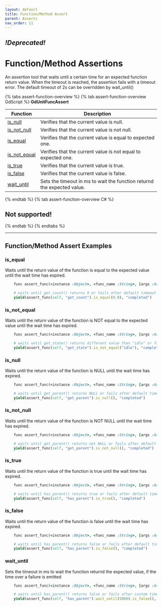 ```yaml
---
layout: default
title: Function/Method Assert
parent: Asserts
nav_order: 11
---
```


## ***!Deprecated!***

# Function/Method Assertions

An assertion tool that waits until a certain time for an expected function return value. When the timeout is reached, the assertion fails with a timeout error. The default timeout of 2s can be overridden by wait_until(<time in ms>)

{% tabs assert-function-overview %}
{% tab assert-function-overview GdScript %}
**GdUnitFuncAssert**<br>

|Function|Description|
|--- | --- |
|[is_null](/gdUnit3/asserts/assert-function/#is_null) | Verifies that the current value is null.|
|[is_not_null](/gdUnit3/asserts/assert-function/#is_not_null) | Verifies that the current value is not null.|
|[is_equal](/gdUnit3/asserts/assert-function/#is_equal) | Verifies that the current value is equal to expected one.|
|[is_not_equal](/gdUnit3/asserts/assert-function/#is_not_equal) | Verifies that the current value is not equal to expected one.|
|[is_true](/gdUnit3/asserts/assert-function/#is_true) | Verifies that the current value is true.|
|[is_false](/gdUnit3/asserts/assert-function/#is_false) | Verifies that the current value is false.|
|[wait_until](/gdUnit3/asserts/assert-function/#wait_until) | Sets the timeout in ms to wait the function returnd the expected value.|
{% endtab %}
{% tab assert-function-overview C# %}
## Not supported!
{% endtab %}
{% endtabs %}

---
## Function/Method Assert Examples


### is_equal
Waits until the return value of the function is equal to the expected value until the wait time has expired.
```ruby
    func assert_func(<instance :Object>, <func_name :String>, [args :Array]).is_equal(<expected>) -> GdUnitAssert
```
```ruby
    # waits until get_count() returns 9 or fails after default timeout of 2s
    yield(assert_func(self, "get_count").is_equal(9.0), "completed")
```


### is_not_equal
Waits until the return value of the function is NOT equal to the expected value until the wait time has expired.
```ruby
    func assert_func(<instance :Object>, <func_name :String>, [args :Array]).is_not_equal(<expected>) -> GdUnitAssert
```
```ruby
    # waits until get_state() returns different value than "idle" or fails after default timeout of 2s
    yield(assert_func(self, "get_state").is_not_equal("idle"), "completed")
```


### is_null
Waits until the return value of the function is NULL until the wait time has expired.
```ruby
    func assert_func(<instance :Object>, <func_name :String>, [args :Array]).is_null() -> GdUnitAssert
```
```ruby
    # waits until get_parent() returns NULL or fails after default timeout of 2s
    yield(assert_func(self, "get_parent").is_null(), "completed")
```


### is_not_null
Waits until the return value of the function is NOT NULL until the wait time has expired.
```ruby
    func assert_func(<instance :Object>, <func_name :String>, [args :Array]).is_not_null() -> GdUnitAssert
```
```ruby
    # waits until get_parent() returns not NULL or fails after default timeout of 2s
    yield(assert_func(self, "get_parent").is_not_null(), "completed")
```


### is_true
Waits until the return value of the function is true until the wait time has expired.
```ruby
    func assert_func(<instance :Object>, <func_name :String>, [args :Array]).is_true() -> GdUnitAssert
```
```ruby
    # waits until has_parent() returns true or fails after default timeout of 2s
    yield(assert_func(self, "has_parent").is_true(), "completed")
```


### is_false
Waits until the return value of the function is false until the wait time has expired.
```ruby
    func assert_func(<instance :Object>, <func_name :String>, [args :Array]).is_false() -> GdUnitAssert
```
```ruby
    # waits until has_parent() returns false or fails after default timeout of 2s
    yield(assert_func(self, "has_parent").is_false(), "completed")
```



### wait_until
Sets the timeout in ms to wait the function returnd the expected value, if the time over a failure is emitted
```ruby
    func assert_func(<instance :Object>, <func_name :String>, [args :Array]).wait_until(<timeout>) -> GdUnitFuncAssert
```
```ruby
    # waits until has_parent() returns false or fails after custom timeout of 5s
    yield(assert_func(self, "has_parent").wait_until(5000).is_false(), "completed")
```

